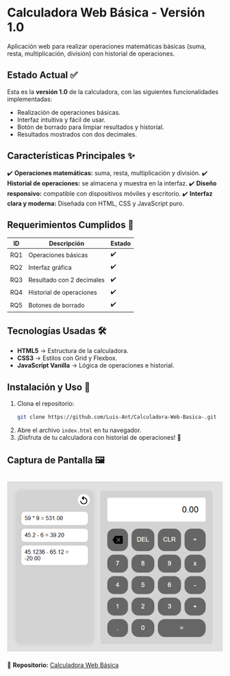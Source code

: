 # **Calculadora Web Básica - Versión 1.0**

Aplicación web para realizar operaciones matemáticas básicas (suma, resta, multiplicación, división) con historial de operaciones.

## **Estado Actual** ✅

Esta es la **versión 1.0** de la calculadora, con las siguientes funcionalidades implementadas:

- Realización de operaciones básicas.
- Interfaz intuitiva y fácil de usar.
- Botón de borrado para limpiar resultados y historial.
- Resultados mostrados con dos decimales.

## **Características Principales** ✨

✔️ **Operaciones matemáticas:** suma, resta, multiplicación y división.
✔️ **Historial de operaciones:** se almacena y muestra en la interfaz.
✔️ **Diseño responsivo:** compatible con dispositivos móviles y escritorio.
✔️ **Interfaz clara y moderna:** Diseñada con HTML, CSS y JavaScript puro.

## **Requerimientos Cumplidos** 📌

| ID  | Descripción               | Estado |
| --- | ------------------------- | ------ |
| RQ1 | Operaciones básicas       | ✔️     |
| RQ2 | Interfaz gráfica          | ✔️     |
| RQ3 | Resultado con 2 decimales | ✔️     |
| RQ4 | Historial de operaciones  | ✔️     |
| RQ5 | Botones de borrado        | ✔️     |

## **Tecnologías Usadas** 🛠️

- **HTML5** → Estructura de la calculadora.
- **CSS3** → Estilos con Grid y Flexbox.
- **JavaScript Vanilla** → Lógica de operaciones e historial.

## **Instalación y Uso** 🚀

1. Clona el repositorio:
   ```bash
   git clone https://github.com/Luis-Ant/Calculadora-Web-Basica-.git
   ```
2. Abre el archivo `index.html` en tu navegador.
3. ¡Disfruta de tu calculadora con historial de operaciones! 🎉

## **Captura de Pantalla** 🖼️

## ![alt text]({EC1E698D-F9E5-4E52-AE60-2FCE48276F57}.png)

📌 **Repositorio:** [Calculadora Web Básica](https://github.com/Luis-Ant/Calculadora-Web-Basica-)
